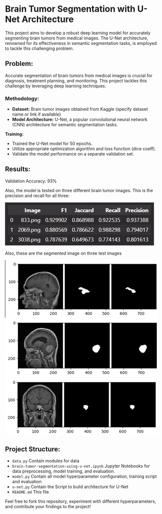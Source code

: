 # Brain Tumor Segmentation with U-Net Architecture
This project aims to develop a robust deep learning model for accurately segmenting brain tumors from medical images. The U-Net architecture, renowned for its effectiveness in semantic segmentation tasks, is employed to tackle this challenging problem.

## **Problem:**

Accurate segmentation of brain tumors from medical images is crucial for diagnosis, treatment planning, and monitoring. This project tackles this challenge by leveraging deep learning techniques.

### **Methodology:**

- **Dataset:** Brain tumor images obtained from Kaggle (specify dataset name or link if available)
- **Model Architecture:** U-Net, a popular convolutional neural network (CNN) architecture for semantic segmentation tasks.

**Training:**
- Trained the U-Net model for 50 epochs.
- Utilize appropriate optimization algorithm and loss function (dice coeff).
- Validate the model performance on a separate validation set.

## **Results:**

Validation Accuracy: 93%

Also, the model is tested on three different brain tumor images. This is the precision and recall for all three: 

![Result](res.jpg)

Also, these are the segmented image on three test images 

![Result](plot1.png)
![Result](plot2.png)
![Result](plot3.png)

## **Project Structure:**

- `data.py` Contain modules for data 
- `brain-tumor-segmentation-using-u-net.ipynb` Jupyter Notebooks for data preprocessing, model training, and evaluation.
- `model.py` Contain all model hyperparameter configuration, training script and evaluation
- `u-net.py` Contain the Script to build architecture for U-Net
- `README.md` This file 

Feel free to fork this repository, experiment with different hyperparameters, and contribute your findings to the project!

